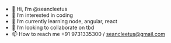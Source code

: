 - 👋 Hi, I’m @seancleetus
- 👀 I’m interested in coding
- 🌱 I’m currently learning node, angular, react
- 💞️ I’m looking to collaborate on tbd
- 📫 How to reach me +91 9731335300 / seancleetus@gmail.com

